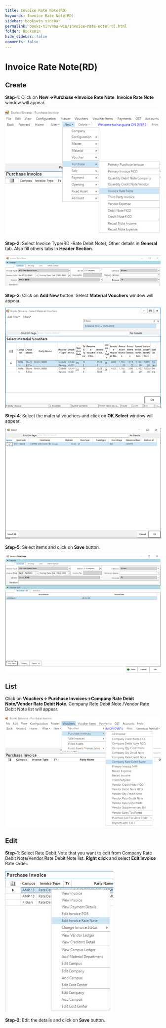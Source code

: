 ```yaml
---
title: Invoice Rate Note(RD)
keywords: Invoice Rate Note(RD)
sidebar: bookswin_sidebar
permalink: books-nirvana-win/invoice-rate-note(rd).html
folder: BooksWin
hide_sidebar: false
comments: false
---
```


# Invoice Rate Note(RD)

## Create

**Step-1**: Click on **New ->Purchase->Invoice Rate Note**. **Invoice Rate Note** window will appear.

![](/images/InvoiceRateNote(RC)SelectMenu.png)

**Step-2**: Select Invoice Type(RD -Rate Debit Note), Other details in **General** tab. Also fill others tabs in **Header Section**.

![](/images/InvoiceRateNote(RD)General.png)

**Step-3**: Click on **Add New** button. Select **Material Vouchers** window will appear.

![](/images/InvoiceRateNote(RC)SMVForm.png)

**Step-4**: Select the material vouchers and click on **OK**.**Select** window will appear.

![](/images/InvoiceRateNote(RC)SelectForm.png)

**Step-5**: Select items and click on **Save** button.

![](/images/InvoiceRateNote(RD)Save.png)

## List  

Click on **Vouchers-> Purchase Invoices->Company Rate Debit Note/Vendor Rate Debit Note**. Company Rate Debit Note /Vendor Rate Debit Note list will appear.
 
![](/images/InvoiceRateNote(RD)List.png)

## Edit

**Step-1**: Select Rate Debit Note that you want to edit from Company Rate Debit Note/Vendor Rate Debit Note list. **Right click** and select **Edit Invoice** Rate Order.

![](/images/InvoiceRateNote(RD)Edit.png)

**Step-2**: Edit the details and click on **Save** button.